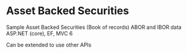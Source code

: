 # Asset Backed Securities
Sample Asset Backed Securities (Book of records) ABOR and IBOR data
ASP.NET (core), EF, MVC 6

Can be extended to use other APIs
